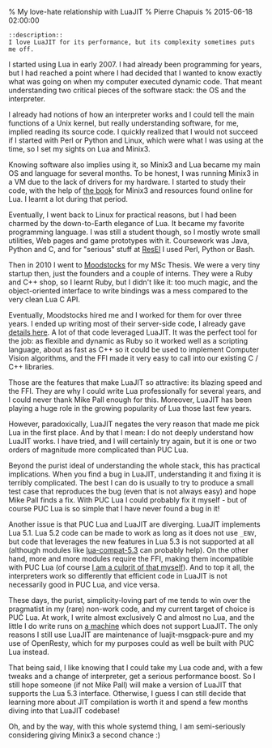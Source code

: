 % My love-hate relationship with LuaJIT
% Pierre Chapuis
% 2015-06-18 02:00:00

    ::description::
    I love LuaJIT for its performance, but its complexity sometimes puts me off.

I started using Lua in early 2007. I had already been programming for years, but I had reached a point where I had decided that I wanted to know exactly what was going on when my computer executed dynamic code. That meant understanding two critical pieces of the software stack: the OS and the interpreter.

I already had notions of how an interpreter works and I could tell the main functions of a Unix kernel, but really understanding software, for me, implied reading its source code. I quickly realized that I would not succeed if I started with Perl or Python and Linux, which were what I was using at the time, so I set my sights on Lua and Minix3.

Knowing software also implies using it, so Minix3 and Lua became my main OS and language for several months. To be honest, I was running Minix3 in a VM due to the lack of drivers for my hardware. I started to study their code, with the help of [the book](http://www.minix3.org/doc/#book) for Minix3 and resources found online for Lua. I learnt a lot during that period.

Eventually, I went back to Linux for practical reasons, but I had been charmed by the down-to-Earth elegance of Lua. It became my favorite programming language. I was still a student though, so I mostly wrote small utilities, Web pages and game prototypes with it. Coursework was Java, Python and C, and for "serious" stuff at [ResEl](http://resel.fr/) I used Perl, Python or Bash.

Then in 2010 I went to [Moodstocks](https://moodstocks.com/) for my MSc Thesis. We were a very tiny startup then, just the founders and a couple of interns. They were a Ruby and C++ shop, so I learnt Ruby, but I didn't like it: too much magic, and the object-oriented interface to write bindings was a mess compared to the very clean Lua C API.

Eventually, Moodstocks hired me and I worked for them for over three years. I ended up writing most of their server-side code, I already gave [details here](http://blog.separateconcerns.com/2013-06-20-three-years-proprietary-projects.html). A lot of that code leveraged LuaJIT. It was the perfect tool for the job: as flexible and dynamic as Ruby so it worked well as a scripting language, about as fast as C++ so it could be used to implement Computer Vision algorithms, and the FFI made it very easy to call into our existing C / C++ libraries.

Those are the features that make LuaJIT so attractive: its blazing speed and the FFI. They are why I could write Lua professionally for several years, and I could never thank Mike Pall enough for this. Moreover, LuaJIT has been playing a huge role in the growing popularity of Lua those last few years.

However, paradoxically, LuaJIT negates the very reason that made me pick Lua in the first place. And by that I mean: I do not deeply understand how LuaJIT works. I have tried, and I will certainly try again, but it is one or two orders of magnitude more complicated than PUC Lua.

Beyond the purist ideal of understanding the whole stack, this has practical implications. When you find a bug in LuaJIT, understanding it and fixing it is terribly complicated. The best I can do is usually to try to produce a small test case that reproduces the bug (even that is not always easy) and hope Mike Pall finds a fix. With PUC Lua I could probably fix it myself - but of course PUC Lua is so simple that I have never found a bug in it!

Another issue is that PUC Lua and LuaJIT are diverging. LuaJIT implements Lua 5.1. Lua 5.2 code can be made to work as long as it does not use `_ENV`, but code that leverages the new features in Lua 5.3 is not supported at all (although modules like [lua-compat-5.3](https://github.com/keplerproject/lua-compat-5.3) can probably help). On the other hand, more and more modules require the FFI, making them incompatible with PUC Lua (of course [I am a culprit of that myself](https://github.com/catwell/luajit-msgpack-pure)). And to top it all, the interpreters work so differently that efficient code in LuaJIT is not necessarily good in PUC Lua, and vice versa.

These days, the purist, simplicity-loving part of me tends to win over the pragmatist in my (rare) non-work code, and my current target of choice is PUC Lua. At work, I write almost exclusively C and almost no Lua, and the little I do write runs on [a machine](https://meetlima.com/) which does not support LuaJIT. The only reasons I still use LuaJIT are maintenance of luajit-msgpack-pure and my use of OpenResty, which for my purposes could as well be built with PUC Lua instead.

That being said, I like knowing that I could take my Lua code and, with a few tweaks and a change of interpreter, get a serious performance boost. So I still hope someone (if not Mike Pall) will make a version of LuaJIT that supports the Lua 5.3 interface. Otherwise, I guess I can still decide that learning more about JIT compilation is worth it and spend a few months diving into that LuaJIT codebase!

Oh, and by the way, with this whole systemd thing, I am semi-seriously considering giving Minix3 a second chance :)
